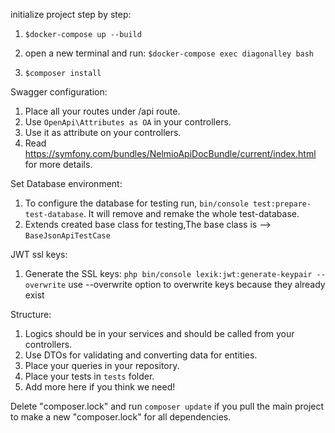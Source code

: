 initialize project step by step:

1) `$docker-compose up --build`

2) open a new terminal and run:
`$docker-compose exec diagonalley bash`

3) `$composer install` 

Swagger configuration:
1. Place all your routes under /api route.
2. Use `OpenApi\Attributes as OA` in your controllers.
3. Use it as attribute on your controllers.
4. Read https://symfony.com/bundles/NelmioApiDocBundle/current/index.html for more details.

Set Database environment:
1. To configure the database for testing run, `bin/console test:prepare-test-database`. 
It will remove and remake the whole test-database.
2. Extends created base class for testing,The base class is --> `BaseJsonApiTestCase`

JWT ssl keys:
1. Generate the SSL keys:
`php bin/console lexik:jwt:generate-keypair --overwrite`
 use --overwrite option to overwrite keys because they already exist 
 
Structure:
1. Logics should be in your services and should be called from your controllers.
2. Use DTOs for validating and converting data for entities.
3. Place your queries in your repository.
4. Place your tests in `tests` folder.
5. Add more here if you think we need!

Delete "composer.lock" and run `composer update` if you pull the main project to make a new "composer.lock" for all dependencies.
